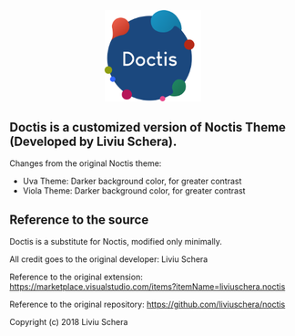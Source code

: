 <p align="center">
   <img width="170" src="https://github.com/doc-code-hub/noctis/blob/master/images/logo.png?raw=true" />
</p>

## Doctis is a customized version of **Noctis** Theme (Developed by Liviu Schera).

Changes from the original Noctis theme:

- Uva Theme: Darker background color, for greater contrast
- Viola Theme: Darker background color, for greater contrast


## Reference to the source

Doctis is a substitute for Noctis, modified only minimally.

All credit goes to the original developer: Liviu Schera

Reference to the original extension: https://marketplace.visualstudio.com/items?itemName=liviuschera.noctis

Reference to the original repository: https://github.com/liviuschera/noctis

Copyright (c) 2018 Liviu Schera
